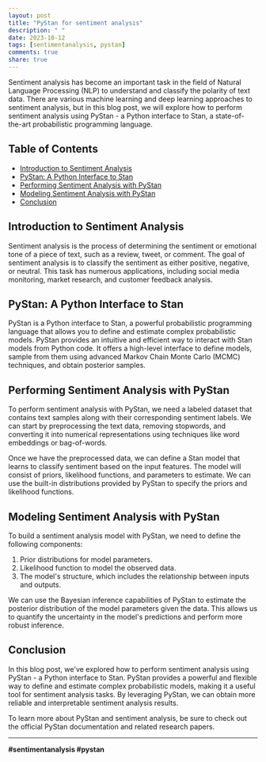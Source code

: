 ```yaml
---
layout: post
title: "PyStan for sentiment analysis"
description: " "
date: 2023-10-12
tags: [sentimentanalysis, pystan]
comments: true
share: true
---
```


Sentiment analysis has become an important task in the field of Natural Language Processing (NLP) to understand and classify the polarity of text data. There are various machine learning and deep learning approaches to sentiment analysis, but in this blog post, we will explore how to perform sentiment analysis using PyStan - a Python interface to Stan, a state-of-the-art probabilistic programming language.

## Table of Contents
- [Introduction to Sentiment Analysis](#introduction-to-sentiment-analysis)
- [PyStan: A Python Interface to Stan](#pystan-a-python-interface-to-stan)
- [Performing Sentiment Analysis with PyStan](#performing-sentiment-analysis-with-pystan)
- [Modeling Sentiment Analysis with PyStan](#modeling-sentiment-analysis-with-pystan)
- [Conclusion](#conclusion)

## Introduction to Sentiment Analysis

Sentiment analysis is the process of determining the sentiment or emotional tone of a piece of text, such as a review, tweet, or comment. The goal of sentiment analysis is to classify the sentiment as either positive, negative, or neutral. This task has numerous applications, including social media monitoring, market research, and customer feedback analysis.

## PyStan: A Python Interface to Stan

PyStan is a Python interface to Stan, a powerful probabilistic programming language that allows you to define and estimate complex probabilistic models. PyStan provides an intuitive and efficient way to interact with Stan models from Python code. It offers a high-level interface to define models, sample from them using advanced Markov Chain Monte Carlo (MCMC) techniques, and obtain posterior samples. 

## Performing Sentiment Analysis with PyStan

To perform sentiment analysis with PyStan, we need a labeled dataset that contains text samples along with their corresponding sentiment labels. We can start by preprocessing the text data, removing stopwords, and converting it into numerical representations using techniques like word embeddings or bag-of-words.

Once we have the preprocessed data, we can define a Stan model that learns to classify sentiment based on the input features. The model will consist of priors, likelihood functions, and parameters to estimate. We can use the built-in distributions provided by PyStan to specify the priors and likelihood functions.

## Modeling Sentiment Analysis with PyStan

To build a sentiment analysis model with PyStan, we need to define the following components:

1. Prior distributions for model parameters.
2. Likelihood function to model the observed data.
3. The model's structure, which includes the relationship between inputs and outputs.

We can use the Bayesian inference capabilities of PyStan to estimate the posterior distribution of the model parameters given the data. This allows us to quantify the uncertainty in the model's predictions and perform more robust inference.

## Conclusion

In this blog post, we've explored how to perform sentiment analysis using PyStan - a Python interface to Stan. PyStan provides a powerful and flexible way to define and estimate complex probabilistic models, making it a useful tool for sentiment analysis tasks. By leveraging PyStan, we can obtain more reliable and interpretable sentiment analysis results. 

To learn more about PyStan and sentiment analysis, be sure to check out the official PyStan documentation and related research papers.

---

**#sentimentanalysis #pystan**